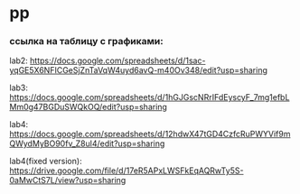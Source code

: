 # pp
### ссылка на таблицу с графиками:
lab2: https://docs.google.com/spreadsheets/d/1sac-yqGE5X6NFICGeSjZnTaVqW4uyd6avQ-m40Ov348/edit?usp=sharing

lab3: https://docs.google.com/spreadsheets/d/1hGJGscNRrIFdEyscyF_7mg1efbLMm0g47BGDuSWQkOQ/edit?usp=sharing

lab4: https://docs.google.com/spreadsheets/d/12hdwX47tGD4CzfcRuPWYVif9mQWydMyBO90fv_Z8ul4/edit?usp=sharing

lab4(fixed version): https://drive.google.com/file/d/17eR5APxLWSFkEqAQRwTy5S-0aMwCtS7L/view?usp=sharing
